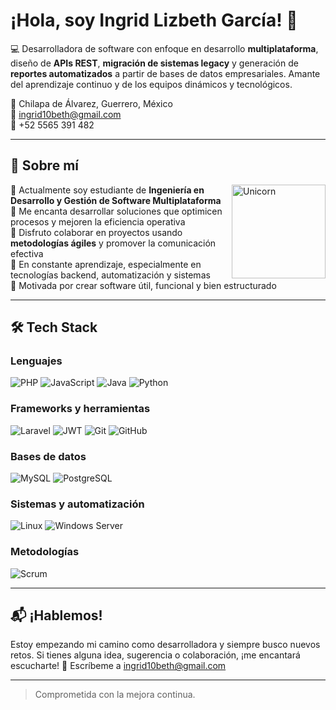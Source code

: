 # ¡Hola, soy Ingrid Lizbeth García! 👋

💻 Desarrolladora de software con enfoque en desarrollo **multiplataforma**, diseño de **APIs REST**, **migración de sistemas legacy** y generación de **reportes automatizados** a partir de bases de datos empresariales. Amante del aprendizaje continuo y de los equipos dinámicos y tecnológicos.

📍 Chilapa de Álvarez, Guerrero, México  
📧 ingrid10beth@gmail.com  
📱 +52 5565 391 482

---

## 🚀 Sobre mí

<img align="right" width=150px alt="Unicorn" src="https://media.giphy.com/media/v1.Y2lkPWVjZjA1ZTQ3YXQzd2hiZjFkNm1hdW1yYWwzM2J0eWhzbWRiMTRhb2t5bXhiemxyayZlcD12MV9naWZzX3JlbGF0ZWQmY3Q9Zw/Sm9AfJRiZofjlrkAAl/giphy.gif" />

🔭 Actualmente soy estudiante de **Ingeniería en Desarrollo y Gestión de Software Multiplataforma**  
🧠 Me encanta desarrollar soluciones que optimicen procesos y mejoren la eficiencia operativa  
🤝 Disfruto colaborar en proyectos usando **metodologías ágiles** y promover la comunicación efectiva  
🌱 En constante aprendizaje, especialmente en tecnologías backend, automatización y sistemas  
🎯 Motivada por crear software útil, funcional y bien estructurado  

---

## 🛠️ Tech Stack

### Lenguajes  
![PHP](https://img.shields.io/badge/PHP-777BB4?style=for-the-badge&logo=php&logoColor=white)
![JavaScript](https://img.shields.io/badge/JavaScript-F7DF1E?style=for-the-badge&logo=javascript&logoColor=black)
![Java](https://img.shields.io/badge/Java-ED8B00?style=for-the-badge&logo=java&logoColor=white)
![Python](https://img.shields.io/badge/Python-3776AB?style=for-the-badge&logo=python&logoColor=white)

### Frameworks y herramientas  
![Laravel](https://img.shields.io/badge/Laravel-F9322C?style=for-the-badge&logo=laravel&logoColor=white)
![JWT](https://img.shields.io/badge/JWT-000000?style=for-the-badge&logo=jsonwebtokens&logoColor=white)
![Git](https://img.shields.io/badge/Git-F05032?style=for-the-badge&logo=git&logoColor=white)
![GitHub](https://img.shields.io/badge/GitHub-181717?style=for-the-badge&logo=github&logoColor=white)

### Bases de datos  
![MySQL](https://img.shields.io/badge/MySQL-005C84?style=for-the-badge&logo=mysql&logoColor=white)
![PostgreSQL](https://img.shields.io/badge/PostgreSQL-4169E1?style=for-the-badge&logo=postgresql&logoColor=white)

### Sistemas y automatización  
![Linux](https://img.shields.io/badge/Linux-FCC624?style=for-the-badge&logo=linux&logoColor=black)
![Windows Server](https://img.shields.io/badge/Windows%20Server-0078D6?style=for-the-badge&logo=windows&logoColor=white)

### Metodologías  
![Scrum](https://img.shields.io/badge/Scrum-6DB33F?style=for-the-badge&logo=azuredevops&logoColor=white)

---

## 📬 ¡Hablemos!

Estoy empezando mi camino como desarrolladora y siempre busco nuevos retos. Si tienes alguna idea, sugerencia o colaboración, ¡me encantará escucharte!
💌 Escríbeme a [ingrid10beth@gmail.com](mailto:ingrid10beth@gmail.com)

---

> Comprometida con la mejora continua.
